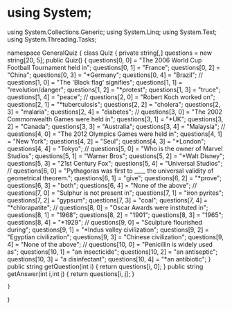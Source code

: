 # using System;
using System.Collections.Generic;
using System.Linq;
using System.Text;
using System.Threading.Tasks;

namespace GeneralQuiz
{
    class Quiz
    {
        private string[,] questions = new string[20, 5];
        public Quiz()
        {
            questions[0, 0] = "The 2006 World Cup Football Tournament held in";
            questions[0, 1] = "France";
            questions[0, 2] = "China";
            questions[0, 3] = "*Germany";
            questions[0, 4] = "Brazil";
            //
            questions[1, 0] = "The 'Black flag' signifies";
            questions[1, 1] = "revolution/danger";
            questions[1, 2] = "*protest";
            questions[1, 3] = "truce";
            questions[1, 4] = "peace";
            //
            questions[2, 0] = "Robert Koch worked on";
            questions[2, 1] = "*tuberculosis";
            questions[2, 2] = "cholera";
            questions[2, 3] = "malaria";
            questions[2, 4] = "diabetes";
            //
            questions[3, 0] = "The 2002 Commonwealth Games were held in";
            questions[3, 1] = "*UK";
            questions[3, 2] = "Canada";
            questions[3, 3] = "Australia";
            questions[3, 4] = "Malaysia";
            //
            questions[4, 0] = "The 2012 Olympics Games were held in";
            questions[4, 1] = "New York";
            questions[4, 2] = "Seul";
            questions[4, 3] = "*London";
            questions[4, 4] = "Tokyo";
            //
            questions[5, 0] = "Who is the owner of Marvel Studios";
            questions[5, 1] = "Warner Bros";
            questions[5, 2] = "*Walt Disney";
            questions[5, 3] = "21st Century Fox";
            questions[5, 4] = "Universal Studios";
            //
            questions[6, 0] = "Pythagoras was first to ____ the universal validity of geometrical theorem.";
            questions[6, 1] = "give";
            questions[6, 2] = "*prove";
            questions[6, 3] = "both";
            questions[6, 4] = "None of the above";
            //
            questions[7, 0] = "Sulphur is not present in";
            questions[7, 1] = "iron pyrites";
            questions[7, 2] = "gypsum";
            questions[7, 3] = "coal";
            questions[7, 4] = "*chlorapatite";
            //
            questions[8, 0] = "Oscar Awards were instituted in";
            questions[8, 1] = "1968";
            questions[8, 2] = "1901";
            questions[8, 3] = "1965";
            questions[8, 4] = "*1929";
            //
            questions[9, 0] = "Sculpture flourished during";
            questions[9, 1] = "*Indus valley civilization";
            questions[9, 2] = "Egyptian civilization";
            questions[9, 3] = "Chinese civilization";
            questions[9, 4] = "None of the above";
            //
            questions[10, 0] = "Penicillin is widely used as";
            questions[10, 1] = "an insecticide";
            questions[10, 2] = "an antiseptic";
            questions[10, 3] = "a disinfectant";
            questions[10, 4] = "*an antibiotic";
        }
        public string getQuestion(int i)
        {
            return questions[i, 0];
        }
        public string getAnswer(int i,int j)
        {
            return questions[i, j];
        }

    }
}
